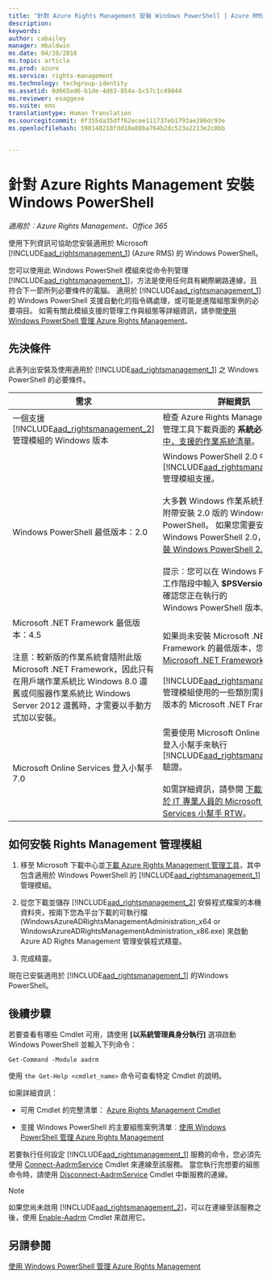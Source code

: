 ```yaml
---
title: "針對 Azure Rights Management 安裝 Windows PowerShell | Azure RMS"
description: 
keywords: 
author: cabailey
manager: mbaldwin
ms.date: 04/28/2016
ms.topic: article
ms.prod: azure
ms.service: rights-management
ms.technology: techgroup-identity
ms.assetid: 0d665ed6-b1de-4d63-854a-bc57c1c49844
ms.reviewer: esaggese
ms.suite: ems
translationtype: Human Translation
ms.sourcegitcommit: 0f355da35dff62ecee111737eb1793ae286dc93e
ms.openlocfilehash: 590148218fdd10e88ba764b2dc523a2213e2c8bb


---
```


# 針對 Azure Rights Management 安裝 Windows PowerShell

*適用於︰Azure Rights Management、Office 365*

使用下列資訊可協助您安裝適用於 Microsoft [!INCLUDE[aad_rightsmanagement_1](../includes/aad_rightsmanagement_1_md.md)] (Azure RMS) 的 Windows PowerShell。

您可以使用此 Windows PowerShell 模組來從命令列管理 [!INCLUDE[aad_rightsmanagement_1](../includes/aad_rightsmanagement_1_md.md)]，方法是使用任何具有網際網路連線，且符合下一節所列必要條件的電腦。 適用於 [!INCLUDE[aad_rightsmanagement_1](../includes/aad_rightsmanagement_1_md.md)] 的 Windows PowerShell 支援自動化的指令碼處理，或可能是進階組態案例的必要項目。 如需有關此模組支援的管理工作與組態等詳細資訊，請參閱[使用 Windows PowerShell 管理 Azure Rights Management](administer-powershell.md)。

## 先決條件
此表列出安裝及使用適用於 [!INCLUDE[aad_rightsmanagement_1](../includes/aad_rightsmanagement_1_md.md)] 之 Windows PowerShell 的必要條件。

|需求|詳細資訊|
|---------------|--------------------|
|一個支援 [!INCLUDE[aad_rightsmanagement_2](../includes/aad_rightsmanagement_2_md.md)] 管理模組的 Windows 版本|檢查 Azure Rights Management 系統管理工具下載頁面的 **系統必要條件** 章節 [中，支援的作業系統清單](http://go.microsoft.com/fwlink/?LinkId=257721)。|
|Windows PowerShell 最低版本：2.0|Windows PowerShell 2.0 中導入了 [!INCLUDE[aad_rightsmanagement_2](../includes/aad_rightsmanagement_2_md.md)] 管理模組支援。<br /><br />大多數 Windows 作業系統預設都至少附帶安裝 2.0 版的 Windows PowerShell。 如果您需要安裝 Windows PowerShell 2.0，請參閱 [安裝 Windows PowerShell 2.0](http://msdn.microsoft.com/library/ff637750.aspx)。<br /><br />提示︰您可以在 Windows PowerShell 工作階段中輸入 **$PSVersionTable** 來確認您正在執行的 Windows PowerShell 版本。|
|Microsoft .NET Framework 最低版本：4.5<br /><br />注意：較新版的作業系統會隨附此版 Microsoft .NET Framework，因此只有在用戶端作業系統比 Windows 8.0 還舊或伺服器作業系統比 Windows Server 2012 還舊時，才需要以手動方式加以安裝。|如果尚未安裝 Microsoft .NET Framework 的最低版本，您可以下載 [Microsoft .NET Framework 4.5](http://www.microsoft.com/download/details.aspx?id=30653)。<br /><br />[!INCLUDE[aad_rightsmanagement_2](../includes/aad_rightsmanagement_2_md.md)] 管理模組使用的一些類別需要這個最低版本的 Microsoft .NET Framework。|
|Microsoft Online Services 登入小幫手 7.0|需要使用 Microsoft Online Services 登入小幫手來執行 [!INCLUDE[aad_rightsmanagement_1](../includes/aad_rightsmanagement_1_md.md)] 驗證。<br /><br />如需詳細資訊，請參閱 [下載中心：適用於 IT 專業人員的 Microsoft Online Services 小幫手 RTW](http://www.microsoft.com/en-us/download/details.aspx?id=41950)。|

## 如何安裝 Rights Management 管理模組

1.  移至 Microsoft 下載中心並[下載 Azure Rights Management 管理工具](https://go.microsoft.com/fwlink/?LinkId=257721)，其中包含適用於 Windows PowerShell 的 [!INCLUDE[aad_rightsmanagement_1](../includes/aad_rightsmanagement_1_md.md)] 管理模組。

2.  從您下載並儲存 [!INCLUDE[aad_rightsmanagement_2](../includes/aad_rightsmanagement_2_md.md)] 安裝程式檔案的本機資料夾，按兩下您為平台下載的可執行檔 (WindowsAzureADRightsManagementAdministration_x64 or WindowsAzureADRightsManagementAdministration_x86.exe) 來啟動 Azure AD Rights Management 管理安裝程式精靈。

3.  完成精靈。

現在已安裝適用於 [!INCLUDE[aad_rightsmanagement_1](../includes/aad_rightsmanagement_1_md.md)] 的Windows PowerShell。

## 後續步驟
若要查看有哪些 Cmdlet 可用，請使用 **[以系統管理員身分執行]** 選項啟動 Windows PowerShell 並輸入下列命令：

```
Get-Command -Module aadrm
```
使用 `the Get-Help <cmdlet_name>` 命令可查看特定 Cmdlet 的說明。

如需詳細資訊：

-   可用 Cmdlet 的完整清單： [Azure Rights Management Cmdlet](https://msdn.microsoft.com/library/windowsazure/dn629398.aspx)

-   支援 Windows PowerShell 的主要組態案例清單︰[使用 Windows PowerShell 管理 Azure Rights Management](administer-powershell.md)

若要執行任何設定 [!INCLUDE[aad_rightsmanagement_1](../includes/aad_rightsmanagement_1_md.md)] 服務的命令，您必須先使用 [Connect-AadrmService](https://msdn.microsoft.com/library/windowsazure/dn629415.aspx) Cmdlet 來連線至該服務。 當您執行完想要的組態命令時，請使用 [Disconnect-AadrmService](https://msdn.microsoft.com/library/windowsazure/dn629416.aspx) Cmdlet 中斷服務的連線。

> [!NOTE]
> 如果您尚未啟用 [!INCLUDE[aad_rightsmanagement_2](../includes/aad_rightsmanagement_2_md.md)]，可以在連線至該服務之後，使用 [Enable-Aadrm](https://msdn.microsoft.com/library/windowsazure/dn629412.aspx) Cmdlet 來啟用它。

## 另請參閱
[使用 Windows PowerShell 管理 Azure Rights Management](administer-powershell.md)



<!--HONumber=Jun16_HO4-->


